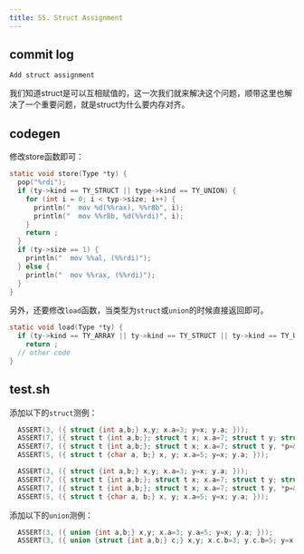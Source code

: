 ```yaml
---
title: 55. Struct Assignment
---
```


## commit log

```plaintext
Add struct assignment
```

我们知道struct是可以互相赋值的，这一次我们就来解决这个问题，顺带这里也解决了一个重要问题，就是struct为什么要内存对齐。

## codegen

修改store函数即可：

```c
static void store(Type *ty) {
  pop("%rdi");
  if (ty->kind == TY_STRUCT || type->kind == TY_UNION) {
    for (int i = 0; i < typ->size; i++) {
      println("  mov %d(%%rax), %%r8b", i);
      println("  mov %%r8b, %d(%%rdi)", i);
    }
    return ;
  }
  if (ty->size == 1) {
    println("  mov %%al, (%%rdi)");
  } else {
    println("  mov %%rax, (%%rdi)");
  }
}
```

另外，还要修改`load`函数，当类型为`struct`或`union`的时候直接返回即可。

```c
static void load(Type *ty) {
  if (ty->kind == TY_ARRAY || ty->kind == TY_STRUCT || ty->kind == TY_UNION)
    return ;
  // other code
}
```

## test.sh

添加以下的`struct`测例：

```c
  ASSERT(3, ({ struct {int a,b;} x,y; x.a=3; y=x; y.a; }));
  ASSERT(7, ({ struct t {int a,b;}; struct t x; x.a=7; struct t y; struct t *z=&y; *z=x; y.a; }));
  ASSERT(7, ({ struct t {int a,b;}; struct t x; x.a=7; struct t y, *p=&x, *q=&y; *q=*p; y.a; }));
  ASSERT(5, ({ struct t {char a, b;} x, y; x.a=5; y=x; y.a; }));

  ASSERT(3, ({ struct {int a,b;} x,y; x.a=3; y=x; y.a; }));
  ASSERT(7, ({ struct t {int a,b;}; struct t x; x.a=7; struct t y; struct t *z=&y; *z=x; y.a; }));
  ASSERT(7, ({ struct t {int a,b;}; struct t x; x.a=7; struct t y, *p=&x, *q=&y; *q=*p; y.a; }));
  ASSERT(5, ({ struct t {char a, b;} x, y; x.a=5; y=x; y.a; }));
```

添加以下的`union`测例：

```c
  ASSERT(3, ({ union {int a,b;} x,y; x.a=3; y.a=5; y=x; y.a; }));
  ASSERT(3, ({ union {struct {int a,b;} c;} x,y; x.c.b=3; y.c.b=5; y=x; y.c.b; }));
```

‍
